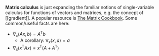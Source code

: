 **Matrix calculus** is just expanding the familiar notions of single-variable calculus for functions of vectors and matrices, e.g. the concept of [[gradient]]. A popular resource is [The Matrix Cookbook](https://www.math.uwaterloo.ca/~hwolkowi/matrixcookbook.pdf). Some common/useful facts are here:


* $\nabla_x \langle Ax, b \rangle = A^\mathsf{T}b$
    - A corollary: $\nabla_x \langle x, a \rangle = a$
* $\nabla_x \left( x^\mathsf{T}Ax \right) = x^\mathsf{T}\left(A + A^\mathsf{T} \right)$